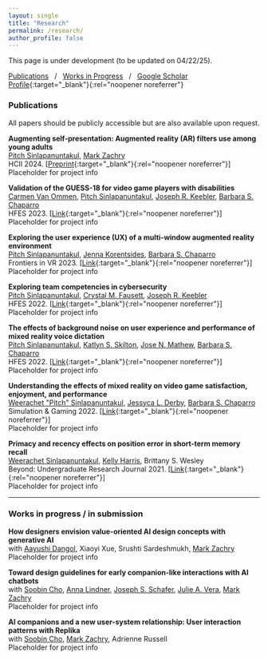 ```yaml
---
layout: single
title: "Research"
permalink: /research/
author_profile: false
---
```


This page is under development (to be updated on 04/22/25).

[Publications](#pubs) &nbsp; / 
&nbsp; [Works in Progress](#current) &nbsp; / 
&nbsp; [Google Scholar Profile](https://scholar.google.com/citations?user=_RGPf2gAAAAJ&hl=en&oi=ao){:target="_blank"}{:rel="noopener noreferrer"}
<br>

<h3 id="pubs">
Publications
</h3>

All papers should be publicly accessible but are also available upon request.

**Augmenting self-presentation: Augmented reality (AR) filters use among young adults**
<br>
[Pitch Sinlapanuntakul][pitch],
[Mark Zachry][mark]
<br>
HCII 2024. 
[[Preprint](https://wspitch.github.io/files/Augmenting-Self-Presentation.pdf){:target="_blank"}{:rel="noopener noreferrer"}]
<br>
Placeholder for project info

**Validation of the GUESS-18 for video game players with disabilities** 
<br>
[Carmen Van Ommen][carmen],
[Pitch Sinlapanuntakul][pitch],
[Joseph R. Keebler][keebler],
[Barbara S. Chaparro][barb] 
<br>
HFES 2023.
[[Link](https://doi.org/10.1177/21695067231196247){:target="_blank"}{:rel="noopener noreferrer"}]
<br>
Placeholder for project info

**Exploring the user experience (UX) of a multi-window augmented reality environment** 
<br>
[Pitch Sinlapanuntakul][pitch],
[Jenna Korentsides][jenna],
[Barbara S. Chaparro][barb] 
<br>
Frontiers in VR 2023.
[[Link](https://doi.org/10.3389/frvir.2023.1194019){:target="_blank"}{:rel="noopener noreferrer"}]
<br>
Placeholder for project info

**Exploring team competencies in cybersecurity** 
<br>
[Pitch Sinlapanuntakul][pitch],
[Crystal M. Fausett][crystal],
[Joseph R. Keebler][keebler]
<br>
HFES 2022.
[[Link](https://doi.org/10.1177/1071181322661496){:target="_blank"}{:rel="noopener noreferrer"}]
<br>
Placeholder for project info

**The effects of background noise on user experience and performance of mixed reality voice dictation** 
<br>
[Pitch Sinlapanuntakul][pitch],
[Katlyn S. Skilton][katlyn],
[Jose N. Mathew][jose],
[Barbara S. Chaparro][barb] 
<br>
HFES 2022.
[[Link](https://doi.org/10.1177/1071181322661376){:target="_blank"}{:rel="noopener noreferrer"}]
<br>
Placeholder for project info

**Understanding the effects of mixed reality on video game satisfaction, enjoyment, and performance** 
<br>
[Weerachet "Pitch" Sinlapanuntakul][pitch],
[Jessyca L. Derby][jess],
[Barbara S. Chaparro][barb] 
<br>
Simulation & Gaming 2022.
[[Link](https://doi.org/10.1177/10468781221094473){:target="_blank"}{:rel="noopener noreferrer"}]
<br>
Placeholder for project info

**Primacy and recency effects on position error in short-term memory recall** 
<br>
[Weerachet Sinlapanuntakul][pitch],
[Kelly Harris][kelly],
Brittany S. Wesley 
<br>
Beyond: Undergraduate Research Journal 2021.
[[Link](https://commons.erau.edu/beyond/vol5/iss1/2){:target="_blank"}{:rel="noopener noreferrer"}]
<br>
Placeholder for project info


-----


<h3 id="current">
Works in progress / in submission
</h3>

**How designers envision value-oriented AI design concepts with generative AI** 
<br>
with
[Aayushi Dangol][aayushi],
Xiaoyi Xue,
Srushti Sardeshmukh,
[Mark Zachry][mark]
<br>
Placeholder for project info

**Toward design guidelines for early companion-like interactions with AI chatbots** 
<br>
with
[Soobin Cho][soobin],
[Anna Lindner][anna],
[Joseph S. Schafer][joey],
[Julie A. Vera][julie],
[Mark Zachry][mark]
<br>
Placeholder for project info

**AI companions and a new user-system relationship: User interaction patterns with Replika** 
<br>
with
[Soobin Cho][soobin],
[Mark Zachry][mark],
Adrienne Russell
<br>
Placeholder for project info










[aayushi]: https://adango26.github.io
[andy]: https://linkedin.com/in/soohyunmoon
[anna]: https://www.linkedin.com/in/anna-lindner-67ab21178/
[connie]: https://linkedin.com/in/connie-hyyang
[donghoon]: https://donghoon.io
[emma]: https://ej-mcdonnell.github.io
[joey]: http://students.washington.edu/schaferj/
[jon]: https://jonfroehlich.github.io
[julie]: https://julievera.github.io/
[kate]: https://kateringland.com
[keri]: https://keri.xyz
[leah]: https://hcde.washington.edu/findlater
[mark]: https://hcde.washington.edu/zachry
[pitch]: https://wspitch.github.io
[soobin]: https://5oobin.github.io/website/
[sophie]: https://linkedin.com/in/sophieparkdesign
[tessa]: https://tessaeagle.github.io


[barb]: https://faculty.erau.edu/Barbara.Chaparro
[carmen]: https://linkedin.com/in/carmen-van-ommen
[crystal]: https://linkedin.com/in/crystal-fausett
[jenna]: https://linkedin.com/in/jenna-korentsides
[jess]: https://linkedin.com/in/jessycaderby
[jose]: https://linkedin.com/in/jose-mathew787
[katlyn]: https://linkedin.com/in/katlyn-skilton
[keebler]: https://faculty.erau.edu/Joseph.Keebler
[kelly]: https://linkedin.com/in/kellyjuneharris


[erau]: https://daytonabeach.erau.edu
[hcde]: https://hcde.washington.edu
[hf]: https://daytonabeach.erau.edu/college-arts-sciences/human-factors
[rux]: https://daytonabeach.erau.edu/about/labs/research-user-experience
[uw]: https://washington.edu
